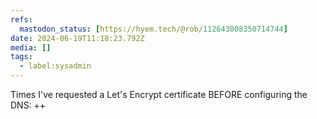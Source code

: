 ```yaml
---
refs:
  mastodon_status: [https://hyem.tech/@rob/112643008350714744]
date: 2024-06-19T11:18:23.792Z
media: []
tags:
  - label:sysadmin
---
```


Times I've requested a Let's Encrypt certificate BEFORE configuring the DNS: ++
